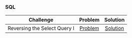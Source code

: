 ### SQL

|                 Challenge                  |                                               Problem                                               |                                                Solution                                                 |
| :----------------------------------------: | :-------------------------------------------------------------------------------------------------: | :-----------------------------------------------------------------------------------------------------: |
|        Reversing the Select Query I        |         [Problem](https://www.hackerrank.com/challenges/weather-observation-station-5/problem)          |       [Solution]()        |